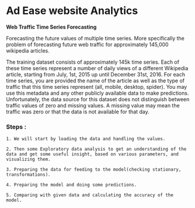 # Ad Ease website Analytics

**Web Traffic Time Series Forecasting**

Forecasting the future values of multiple time series. More specifically the problem of forecasting future web traffic for approximately 145,000 wikipedia articles.

The training dataset consists of approximately 145k time series. Each of these time series represent a number of daily views of a different Wikipedia article, starting from July, 1st, 2015 up until December 31st, 2016.
For each time series, you are provided the name of the article as well as the type of traffic that this time series represent (all, mobile, desktop, spider). You may use this metadata and any other publicly available data to make predictions. Unfortunately, the data source for this dataset does not distinguish between traffic values of zero and missing values. A missing value may mean the traffic was zero or that the data is not available for that day.


### Steps :

    1. We will start by loading the data and handling the values.

    2. Then some Exploratory data analysis to get an understanding of the data and get some useful insight, based on various parameters, and visualizing them.

    3. Preparing the data for feeding to the model(checking stationary, transformations).

    4. Preparing the model and doing some predictions.

    5. Comparing with given data and calculating the accuracy of the model.


